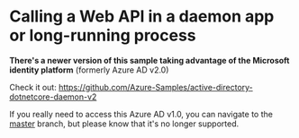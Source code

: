 # Calling a Web API in a daemon app or long-running process

**There's a newer version of this sample taking advantage of the Microsoft identity platform** (formerly Azure AD v2.0)

Check it out: https://github.com/Azure-Samples/active-directory-dotnetcore-daemon-v2

If you really need to access this Azure AD v1.0, you can navigate to the [master](https://github.com/Azure-Samples/active-directory-dotnet-daemon/tree/master) branch, but please know that it's no longer supported.
